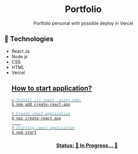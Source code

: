 <h1 align="center"> Portfolio </h1>
<p align="center"> Portfolio personal with possible deploy in Vercel</p>

<h2>🚀 Technologies</h2>
<ul>
<li>
React Js
</li>	
<li>
Node js
</li>
<li>
CSS
</li>
<li>
HTML
</li>
<li>
Vercel
</li>
<u>
	
<h2> How to start application?</h2>
	
```bash
# Install cli react, using npm:
$ npm add create-react-app

# Create react application
$ npx create-react-app
	
# Starting react application
$ npm start
```

<h3 align="center"> 
	Status: 🚧  In Progress...  🚧
</h3>
